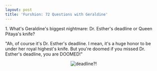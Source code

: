 ```yaml
---
layout: post
title: 'Furshion: 72 Questions with Geraldine'
---
```



<p class="message">
  1. What's Geraldine's biggest nightmare: Dr. Esther's deadline or Queen Pitaya's knife?
</p>

"Ah, of course it's Dr. Esther's deadline. I mean, it's a huge honor to be under her royal highest's knife. But you're doomed if you missed Dr. Esther's deadline, you are DOOMED!"
<p align='center'><img src='{{site.baseurl}}/public/assets/img/ying_nm.jpg' alt='deadline?!'></p>

